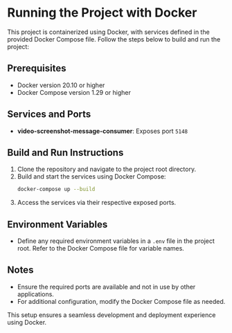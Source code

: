 # Running the Project with Docker

This project is containerized using Docker, with services defined in the provided Docker Compose file. Follow the steps below to build and run the project:

## Prerequisites

- Docker version 20.10 or higher
- Docker Compose version 1.29 or higher

## Services and Ports

- **video-screenshot-message-consumer**: Exposes port `5148`

## Build and Run Instructions

1. Clone the repository and navigate to the project root directory.
2. Build and start the services using Docker Compose:
   ```bash
   docker-compose up --build
   ```
3. Access the services via their respective exposed ports.

## Environment Variables

- Define any required environment variables in a `.env` file in the project root. Refer to the Docker Compose file for variable names.

## Notes

- Ensure the required ports are available and not in use by other applications.
- For additional configuration, modify the Docker Compose file as needed.

This setup ensures a seamless development and deployment experience using Docker.